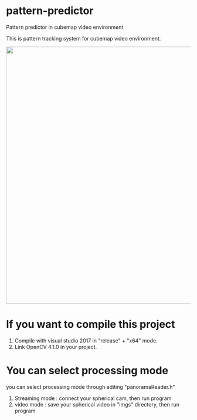 # pattern-predictor
Pattern predictor in cubemap video environment


This is pattern tracking system for cubemap video environment.

<img src="https://user-images.githubusercontent.com/32832618/102872580-3d03dd00-4483-11eb-8bc7-409950612e75.png"  width="700">


# If you want to compile this project
1. Compile with visual studio 2017 in "release" + "x64" mode.
2. Link OpenCV 4.1.0 in your project.

# You can select processing mode
you can select processing mode through editing "panoramaReader.h"
1. Streaming mode : connect your spherical cam, then run program
2. video mode : save your spherical video in "imgs" directory, then run program

